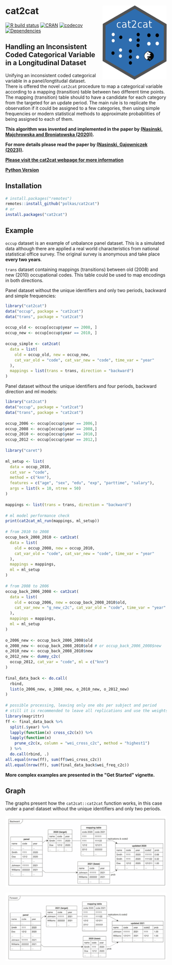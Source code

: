 # cat2cat <a href='https://github.com/polkas/cat2cat'><img src='man/figures/cat2cat_logo.png' align="right" width="200px" /></a>
[![R build status](https://github.com/polkas/cat2cat/workflows/R-CMD-check/badge.svg)](https://github.com/polkas/cat2cat/actions)
[![CRAN](http://www.r-pkg.org/badges/version/cat2cat)](https://cran.r-project.org/package=cat2cat)
[![codecov](https://codecov.io/gh/Polkas/cat2cat/branch/main/graph/badge.svg)](https://app.codecov.io/gh/Polkas/cat2cat)
[![Dependencies](https://tinyverse.netlify.com/badge/cat2cat)](https://cran.r-project.org/package=cat2cat)

## Handling an Inconsistent Coded Categorical Variable in a Longitudinal Dataset

Unifying an inconsistent coded categorical variable in a panel/longtitudal dataset.  
There is offered the novel `cat2cat` procedure to map a categorical variable according to a mapping (transition) table between two different time points.
The mapping (transition) table should to have a candidate for each category from the targeted for an update period. The main rule is to replicate the observation if it could be assigned to a few categories, then using simple frequencies or modern statistical methods to approximate probabilities of being assigned to each of them.

**This algorithm was invented and implemented in the paper by [(Nasinski, Majchrowska and Broniatowska (2020))](https://doi.org/10.24425/cejeme.2020.134747).**

**For more details please read the paper by [(Nasinski, Gajowniczek (2023))](https://doi.org/10.1016/j.softx.2023.101525).**

[**Please visit the cat2cat webpage for more information**](https://polkas.github.io/cat2cat/articles/cat2cat.html)

[**Python Version**](https://pypi.org/project/cat2cat/)

## Installation

```r
# install.packages("remotes")
remotes::install_github("polkas/cat2cat")
# or
install.packages("cat2cat")
```

## Example

`occup` dataset is an example of unbalance panel dataset.
This is a simulated data although there are applied a real world characteristics from national statistical office survey.
The original survey is anonymous and take place **every two years**.

`trans` dataset containing mappings (transitions) between old (2008) and new (2010) occupational codes.
This table could be used to map encodings in both directions.

Panel dataset without the unique identifiers and only two periods, backward and simple frequencies:

```r
library("cat2cat")
data("occup", package = "cat2cat")
data("trans", package = "cat2cat")

occup_old <- occup[occup$year == 2008, ]
occup_new <- occup[occup$year == 2010, ]

occup_simple <- cat2cat(
  data = list(
    old = occup_old, new = occup_new,
    cat_var_old = "code", cat_var_new = "code", time_var = "year"
  ),
  mappings = list(trans = trans, direction = "backward")
)
```

Panel dataset without the unique identifiers and four periods, backward direction and ml models:

```r
library("cat2cat")
data("occup", package = "cat2cat")
data("trans", package = "cat2cat")

occup_2006 <- occup[occup$year == 2006,]
occup_2008 <- occup[occup$year == 2008,]
occup_2010 <- occup[occup$year == 2010,]
occup_2012 <- occup[occup$year == 2012,]

library("caret")

ml_setup <- list(
  data = occup_2010,
  cat_var = "code",
  method = c("knn"),
  features = c("age", "sex", "edu", "exp", "parttime", "salary"),
  args = list(k = 10, ntree = 50)
)

mappings <- list(trans = trans, direction = "backward")

# ml model performance check
print(cat2cat_ml_run(mappings, ml_setup))

# from 2010 to 2008
occup_back_2008_2010 <- cat2cat(
  data = list(
    old = occup_2008, new = occup_2010, 
    cat_var_old = "code", cat_var_new = "code", time_var = "year"
  ),
  mappings = mappings,
  ml = ml_setup
)

# from 2008 to 2006
occup_back_2006_2008 <- cat2cat(
  data = list(
    old = occup_2006, new = occup_back_2008_2010$old,
    cat_var_new = "g_new_c2c", cat_var_old = "code", time_var = "year"
  ),
  mappings = mappings,
  ml = ml_setup
)

o_2006_new <- occup_back_2006_2008$old
o_2008_new <- occup_back_2008_2010$old # or occup_back_2006_2008$new
o_2010_new <- occup_back_2008_2010$new
o_2012_new <- dummy_c2c(
  occup_2012, cat_var = "code", ml = c("knn")
)

final_data_back <- do.call(
  rbind, 
  list(o_2006_new, o_2008_new, o_2010_new, o_2012_new)
)

# possible processing, leaving only one obs per subject and period
# still it is recommended to leave all replications and use the weights in the statistical models
library(magrittr)
ff <- final_data_back %>% 
  split(.$year) %>% 
  lapply(function(x) cross_c2c(x)) %>% 
  lapply(function(x) 
    prune_c2c(x, column = "wei_cross_c2c", method = "highest1")
  ) %>% 
  do.call(rbind, .)
all.equal(nrow(ff), sum(ff$wei_cross_c2c))
all.equal(nrow(ff), sum(final_data_back$wei_freq_c2c))
```

**More complex examples are presented in the "Get Started" vignette.**

## Graph

The graphs present how the `cat2cat::cat2cat` function works, in this case under a panel dataset without the unique identifiers and only two periods.

![Backward Mapping](./man/figures/back_nom.png)

![Forward Mapping](./man/figures/for_nom.png)


